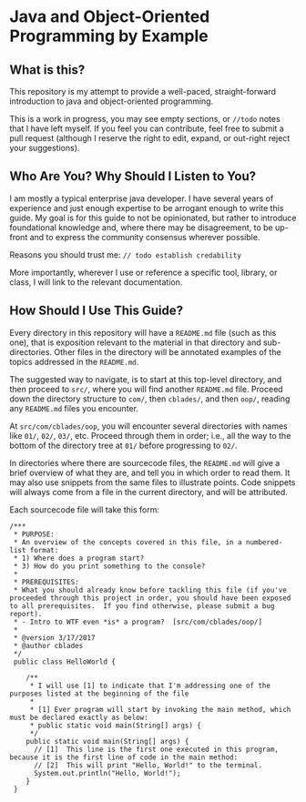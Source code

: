# Java and Object-Oriented Programming by Example


## What is this?
This repository is my attempt to provide a well-paced, straight-forward introduction to java and object-oriented programming.

This is a work in progress, you may see empty sections, or `//todo` notes that I have left myself.  If you feel you can contribute, feel free to submit a pull request (although I reserve the right to edit, expand, or out-right reject your suggestions).  

## Who Are You?  Why Should I Listen to You?
I am mostly a typical enterprise java developer.  I have several years of experience and just enough expertise to be arrogant enough to write this guide.  My goal is for this guide to not be opinionated, but rather to introduce foundational knowledge and, where there may be disagreement, to be up-front and to express the community consensus wherever possible. 

Reasons you should trust me:
`// todo establish credability`

More importantly, wherever I use or reference a specific tool, library, or class, I will link to the relevant documentation.


## How Should I Use This Guide?
Every directory in this repository will have a `README.md` file (such as this one), that is exposition relevant to the material in that directory and sub-directories.  Other files in the directory will be annotated examples of the topics addressed in the `README.md`.

The suggested way to navigate, is to start at this top-level directory, and then proceed to `src/`, where you will find another `README.md` file.  Proceed down the directory structure to `com/`, then `cblades/`, and then `oop/`, reading any `README.md` files you encounter.

At `src/com/cblades/oop`, you will encounter several directories with names like `01/`, `02/`, `03/`, etc.  Proceed through them in order; i.e., all the way to the bottom of the directory tree at `01/` before progressing to `02/`.


In directories where there are sourcecode files, the `README.md` will give a brief overview of what they are, and tell you in which order to read them.  It may also use snippets from the same files to illustrate points.  Code snippets will always come from a file in the current directory, and will be attributed.

Each sourcecode file will take this form:

```
/***
 * PURPOSE:
 * An overview of the concepts covered in this file, in a numbered-list format:
 * 1) Where does a program start?
 * 3) How do you print something to the console?
 *
 * PREREQUISITES:
 * What you should already know before tackling this file (if you've proceeded through this project in order, you should have been exposed to all prerequisites.  If you find otherwise, please submit a bug report).
 * - Intro to WTF even *is* a program?  [src/com/cblades/oop/] 
 *
 * @version 3/17/2017
 * @author cblades
 */
 public class HelloWorld {
    
    /**
     * I will use [1] to indicate that I'm addressing one of the purposes listed at the beginning of the file
     *
     * [1] Ever program will start by invoking the main method, which must be declared exactly as below:
     * public static void main(String[] args) {
     */
    public static void main(String[] args) {
      // [1]  This line is the first one executed in this program, because it is the first line of code in the main method:
      // [2]  This will print "Hello, World!" to the terminal.  
      System.out.println("Hello, World!");
    }
 }
```